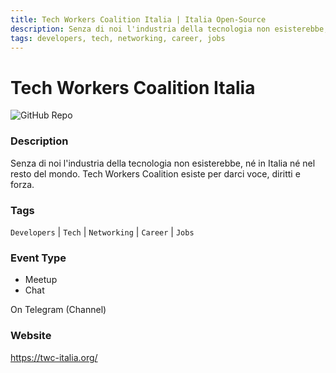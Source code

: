 ```yaml
---
title: Tech Workers Coalition Italia | Italia Open-Source
description: Senza di noi l'industria della tecnologia non esisterebbe, né in Italia né nel resto del mondo. Tech Workers Coalition esiste per darci voce, diritti e forza.
tags: developers, tech, networking, career, jobs
---
```

        

# Tech Workers Coalition Italia

![GitHub Repo](https://img.shields.io/static/v1?label=category&message=communities&color=green)

### Description

Senza di noi l'industria della tecnologia non esisterebbe, né in Italia né nel resto del mondo. Tech Workers Coalition esiste per darci voce, diritti e forza.

### Tags

`Developers` | `Tech` | `Networking` | `Career` | `Jobs`

### Event Type

- Meetup
- Chat

On Telegram (Channel)

### Website

https://twc-italia.org/